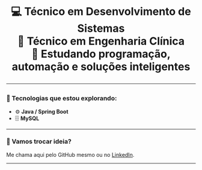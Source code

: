 <h1 align="center" Natan William</h1>

<p align="center">
💻 <strong>Técnico em Desenvolvimento de Sistemas</strong> <br>
🔧 <strong>Técnico em Engenharia Clínica</strong> <br>
🧠 Estudando programação, automação e soluções inteligentes
</p>

---

### 🚀 Tecnologias que estou explorando:
  
- ⚙️ **Java / Spring Boot**  
- 🗄️ **MySQL**  

---

### 💬 Vamos trocar ideia?

Me chama aqui pelo GitHub mesmo ou no [LinkedIn](https://www.linkedin.com/in/natan-tech/). 

---


